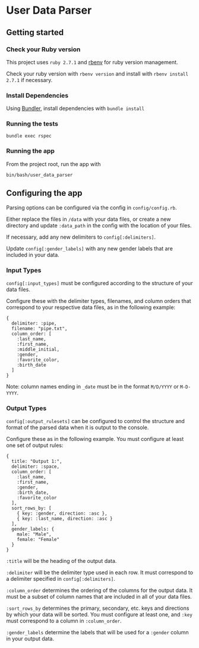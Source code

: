 # User Data Parser

## Getting started

### Check your Ruby version

This project uses `ruby 2.7.1` and [rbenv](https://github.com/rbenv/rbenv) for ruby version management.

Check your ruby version with
```rbenv version```
and install with
```rbenv install 2.7.1```
if necessary.

### Install Dependencies

Using [Bundler](https://bundler.io/), install dependencies with
```bundle install```

### Running the tests

`bundle exec rspec`

### Running the app

From the project root, run the app with

```bin/bash/user_data_parser```

## Configuring the app

Parsing options can be configured via the config in `config/config.rb`.

Either replace the files in `/data` with your data files, or create a new
directory and update `:data_path` in the config with the location of your
files.

If necessary, add any new delimiters to `config[:delimiters]`.

Update `config[:gender_labels]` with any new gender labels that are included in your data.

### Input Types

`config[:input_types]` must be configured according to the structure of your data files.

Configure these with the delimiter types, filenames, and column orders that
correspond to your respective data files, as in the following example:

```
{
  delimiter: :pipe,
  filename: "pipe.txt",
  column_order: [
    :last_name,
    :first_name,
    :middle_initial,
    :gender,
    :favorite_color,
    :birth_date
  ]
}
```

Note: column names ending in `_date` must be in the format `M/D/YYYY` or `M-D-YYYY`.

### Output Types

`config[:output_rulesets]` can be configured to control the structure and
format of the parsed data when it is output to the console.

Configure these as in the following example. You must configure at least one set of output rules:

```
{
  title: "Output 1:",
  delimiter: :space,
  column_order: [
    :last_name,
    :first_name,
    :gender,
    :birth_date,
    :favorite_color
  ],
  sort_rows_by: [
    { key: :gender, direction: :asc },
    { key: :last_name, direction: :asc }
  ],
  gender_labels: {
    male: "Male",
    female: "Female"
  }
}
```

`:title` will be the heading of the output data.

`:delimiter` will be the delimiter type used in each row. It must correspond to
a delimiter specified in `config[:delimiters]`.

`:column_order` determines the ordering of the columns for the output data. It
must be a subset of column names that are included in all of your data files.

`:sort_rows_by` determines the primary, secondary, etc. keys and directions by
which your data will be sorted. You must configure at least one, and `:key`
must correspond to a column in `:column_order`.

`:gender_labels` determine the labels that will be used for a `:gender` column in your output data.
